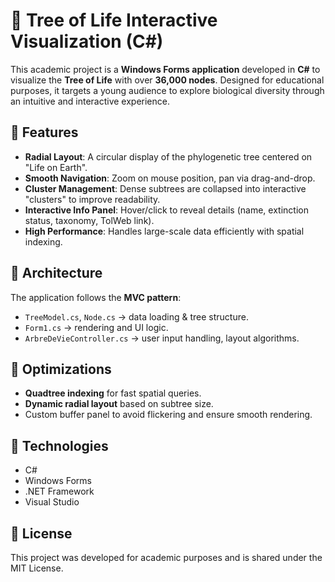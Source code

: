 # 🌳 Tree of Life Interactive Visualization (C#)

This academic project is a **Windows Forms application** developed in **C#** to visualize the **Tree of Life** with over **36,000 nodes**. Designed for educational purposes, it targets a young audience to explore biological diversity through an intuitive and interactive experience.

## 🧠 Features

- **Radial Layout**: A circular display of the phylogenetic tree centered on "Life on Earth".
- **Smooth Navigation**: Zoom on mouse position, pan via drag-and-drop.
- **Cluster Management**: Dense subtrees are collapsed into interactive "clusters" to improve readability.
- **Interactive Info Panel**: Hover/click to reveal details (name, extinction status, taxonomy, TolWeb link).
- **High Performance**: Handles large-scale data efficiently with spatial indexing.

## 🧱 Architecture

The application follows the **MVC pattern**:

- `TreeModel.cs`, `Node.cs` → data loading & tree structure.
- `Form1.cs` → rendering and UI logic.
- `ArbreDeVieController.cs` → user input handling, layout algorithms.

## 🚀 Optimizations

- **Quadtree indexing** for fast spatial queries.
- **Dynamic radial layout** based on subtree size.
- Custom buffer panel to avoid flickering and ensure smooth rendering.


## 📂 Technologies

- C#
- Windows Forms
- .NET Framework
- Visual Studio

## 📘 License

This project was developed for academic purposes and is shared under the MIT License.
